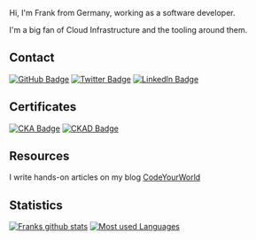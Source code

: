 Hi, I'm Frank from Germany, working as a software developer.

I'm a big fan of Cloud Infrastructure and the tooling around them.

## Contact

[![GitHub Badge](https://img.shields.io/badge/-GitHub-000?style=flat&logo=Github&logoColor=white)](https://github.com/fjogeleit)
[![Twitter Badge](https://img.shields.io/badge/-Twitter-1ca0f1?style=flat&logo=twitter&logoColor=white&link=https://twitter.com/FrankJogeleit)](https://twitter.com/FrankJogeleit)
[![LinkedIn Badge](https://img.shields.io/badge/-LinkedIn-0077b5?style=flat&logo=linkedin&logoColor=white&link=https://www.linkedin.com/in/frank-jogeleit-a9a91bb9/)](https://www.linkedin.com/in/frank-jogeleit-a9a91bb9/)

## Certificates

[![CKA Badge](https://img.shields.io/badge/-Certified_Kubernetes_Administrator-326CE5?style=flat&logo=kubernetes&logoColor=white&link=https://www.credly.com/badges/21e0b812-09ff-4095-ad2a-0143911a7733/public_url)](https://www.credly.com/badges/21e0b812-09ff-4095-ad2a-0143911a7733/public_url)
[![CKAD Badge](https://img.shields.io/badge/-Certified_Kubernetes_Application_Developer-326CE5?style=flat&logo=kubernetes&logoColor=white&link=https://www.credly.com/badges/93632666-4c3a-4e1f-8f87-6057775250fe/public_url)](https://www.credly.com/badges/93632666-4c3a-4e1f-8f87-6057775250fe/public_url)

## Resources

I write hands-on articles on my blog [CodeYourWorld](https://blog.webdev-jogeleit.de/)

## Statistics

[![Franks github stats](https://github-readme-stats.vercel.app/api?username=fjogeleit&show_icons=true&theme=dark)](https://github.com/fjogeleit)
[![Most used Languages](https://github-readme-stats.vercel.app/api/top-langs/?username=fjogeleit&hide=html&layout=compact&theme=dark)](https://github-readme-stats.vercel.app/api/top-langs/?username=fjogeleit&hide=html&layout=compact&theme=dark)

